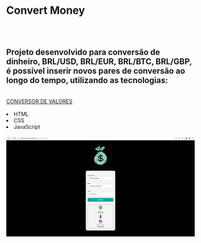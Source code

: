 <h1>Convert Money</h1>
<br>
<br>
<h2>Projeto desenvolvido para conversão de dinheiro, BRL/USD, BRL/EUR, BRL/BTC, BRL/GBP, é possível inserir novos pares de conversão ao longo do tempo, utilizando as tecnologias:</h2>
<br>
<a href="https://wellitonsansao07.github.io/Convert-money"/>CONVERSOR DE VALORES</a>
<br>
<br>
<li>HTML</li>
<li>CSS</li>
<li>JavaScript</li>
<br>


<img src="https://github.com/wellitonsansao07/Convert-money/blob/main/assets/convert-money.png?raw=true"/>
